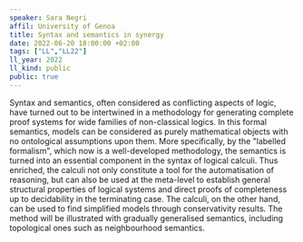 ```yaml
---
speaker: Sara Negri
affil: University of Genoa
title: Syntax and semantics in synergy
date: 2022-06-20 18:00:00 +02:00
tags: ["LL","LL22"]
ll_year: 2022
ll_kind: public
public: true
---
```


Syntax and semantics, often considered as conflicting aspects of logic, have turned out to be intertwined in a methodology for generating complete proof systems for wide families of non-classical logics.  In this formal semantics, models can be considered as purely mathematical objects with  no ontological assumptions upon them. More specifically, by the "labelled formalism", which now is a well-developed methodology, the semantics is turned into an essential component  in the syntax of logical calculi. Thus enriched, the calculi not only constitute a tool for the  automatisation of reasoning, but can also be used at the meta-level to establish general structural properties of logical systems and direct proofs of completeness up to decidability in the terminating case. The calculi, on the other hand, can be used to find simplified models through conservativity results. The method will be illustrated with  gradually generalised semantics, including topological ones such as neighbourhood semantics.
